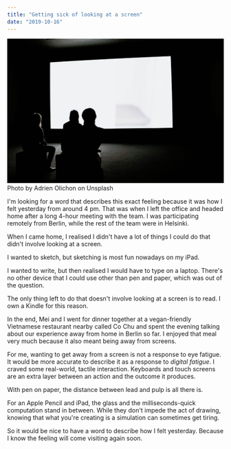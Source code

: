 ```yaml
---
title: "Getting sick of looking at a screen"
date: "2019-10-16"
---
```


![sick of looking at a screen](images/adrien-olichon-0RoIEgga6vs-unsplash-1024x683.jpg) Photo by Adrien Olichon on Unsplash

I'm looking for a word that describes this exact feeling because it was how I felt yesterday from around 4 pm. That was when I left the office and headed home after a long 4-hour meeting with the team. I was participating remotely from Berlin, while the rest of the team were in Helsinki.

When I came home, I realised I didn't have a lot of things I could do that didn't involve looking at a screen.

I wanted to sketch, but sketching is most fun nowadays on my iPad.

I wanted to write, but then realised I would have to type on a laptop. There's no other device that I could use other than pen and paper, which was out of the question.

The only thing left to do that doesn't involve looking at a screen is to read. I own a Kindle for this reason.

In the end, Mei and I went for dinner together at a vegan-friendly Vietnamese restaurant nearby called Co Chu and spent the evening talking about our experience away from home in Berlin so far. I enjoyed that meal very much because it also meant being away from screens.

For me, wanting to get away from a screen is not a response to eye fatigue. It would be more accurate to describe it as a response to _digital fatigue_. I craved some real-world, tactile interaction. Keyboards and touch screens are an extra layer between an action and the outcome it produces.

With pen on paper, the distance between lead and pulp is all there is.

For an Apple Pencil and iPad, the glass and the milliseconds-quick computation stand in between. While they don't impede the act of drawing, knowing that what you're creating is a simulation can sometimes get tiring.

So it would be nice to have a word to describe how I felt yesterday. Because I know the feeling will come visiting again soon.
